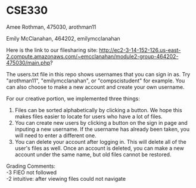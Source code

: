 # CSE330
Amee Rothman, 475030, arothman11

Emily McClanahan, 464202, emilymcclanahan

Here is the link to our filesharing site: http://ec2-3-14-152-126.us-east-2.compute.amazonaws.com/~emcclanahan/module2-group-464202-475030/main.php?

The users.txt file in this repo shows usernames that you can sign in as. Try "arothman11", "emilymcclanahan", or "compscistudent" for example. You can also choose to make a new account and create your own username.

For our creative portion, we implemented three things:
1. Files can be sorted alphabetically by clicking a button. We hope this makes files easier to locate for users who have a lot of files.
2. You can create new users by clicking a button on the sign in page and inputing a new username. If the username has already been taken, you will need to enter a different one.
3. You can delete your account after logging in. This will delete all of the user's files as well. Once an account is deleted, you can make a new account under the same name, but old files cannot be restored. 
  
Grading Comments:  
-3 FIEO not followed  
-2 intuitive: after viewing files could not navigate   
